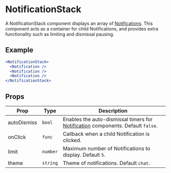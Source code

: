 # NotificationStack

A NotificationStack component displays an array of [Notifications](../Notification). This component acts as a container for child Notifications, and provides extra functionality such as limiting and dismissal pausing.

## Example

```jsx
<NotificationStack>
  <Notification />
  <Notification />
  <Notification />
</NotificationStack>
```

## Props

| Prop | Type | Description |
| --- | --- | --- |
| autoDismiss | `bool` | Enables the auto-dismissal timers for [Notification](../Notification) components. Default `false`. |
| onClick | `func` | Callback when a child Notification is clicked. |
| limit | `number` | Maximum number of Notifications to display. Default `5`. |
| theme | `string` | Theme of notifications. Default `chat`. |
